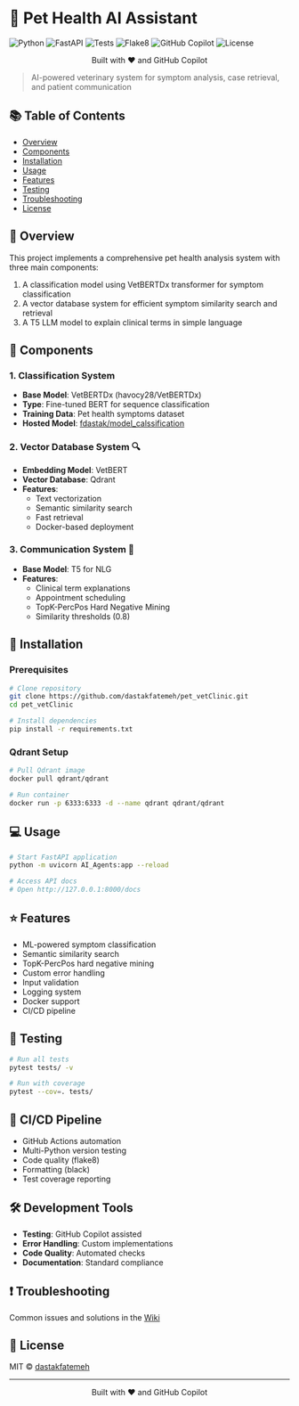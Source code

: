 # 🏥 Pet Health AI Assistant

![Python](https://img.shields.io/badge/Python-3.11-blue)
![FastAPI](https://img.shields.io/badge/FastAPI-latest-green)
![Tests](https://img.shields.io/badge/tests-passing-brightgreen)
![Flake8](https://img.shields.io/badge/flake8-passing-brightgreen)
![GitHub Copilot](https://img.shields.io/badge/GitHub%20Copilot-enabled-blue)
![License](https://img.shields.io/badge/license-MIT-purple.svg)

<p align="center">Built with ❤️ and GitHub Copilot</p>

> AI-powered veterinary system for symptom analysis, case retrieval, and patient communication

## 📚 Table of Contents
- [Overview](#overview)
- [Components](#components)
- [Installation](#installation)
- [Usage](#usage)
- [Features](#features)
- [Testing](#testing)
- [Troubleshooting](#troubleshooting)
- [License](#license)

## 🎯 Overview
This project implements a comprehensive pet health analysis system with three main components:
1. A classification model using VetBERTDx transformer for symptom classification
2. A vector database system for efficient symptom similarity search and retrieval
3. A T5 LLM model to explain clinical terms in simple language

## 🔧 Components

### 1. Classification System
- **Base Model**: VetBERTDx (havocy28/VetBERTDx)
- **Type**: Fine-tuned BERT for sequence classification
- **Training Data**: Pet health symptoms dataset
- **Hosted Model**: [fdastak/model_calssification](https://huggingface.co/fdastak/model_calssification)

### 2. Vector Database System 🔍
- **Embedding Model**: VetBERT
- **Vector Database**: Qdrant
- **Features**: 
  - Text vectorization
  - Semantic similarity search
  - Fast retrieval
  - Docker-based deployment

### 3. Communication System 💬
- **Base Model**: T5 for NLG
- **Features**: 
  - Clinical term explanations
  - Appointment scheduling
  - TopK-PercPos Hard Negative Mining
  - Similarity thresholds (0.8)

## 🚀 Installation

### Prerequisites
```bash
# Clone repository
git clone https://github.com/dastakfatemeh/pet_vetClinic.git
cd pet_vetClinic

# Install dependencies
pip install -r requirements.txt
```

### Qdrant Setup
```bash
# Pull Qdrant image
docker pull qdrant/qdrant

# Run container
docker run -p 6333:6333 -d --name qdrant qdrant/qdrant
```

## 💻 Usage

```bash
# Start FastAPI application
python -m uvicorn AI_Agents:app --reload

# Access API docs
# Open http://127.0.0.1:8000/docs
```

## ⭐ Features
- ML-powered symptom classification
- Semantic similarity search
- TopK-PercPos hard negative mining
- Custom error handling
- Input validation
- Logging system
- Docker support
- CI/CD pipeline

## 🧪 Testing
```bash
# Run all tests
pytest tests/ -v

# Run with coverage
pytest --cov=. tests/
```

## 🔄 CI/CD Pipeline
- GitHub Actions automation
- Multi-Python version testing
- Code quality (flake8)
- Formatting (black)
- Test coverage reporting

## 🛠️ Development Tools
- **Testing**: GitHub Copilot assisted
- **Error Handling**: Custom implementations
- **Code Quality**: Automated checks
- **Documentation**: Standard compliance

## ❗ Troubleshooting
Common issues and solutions in the [Wiki](../../wiki)

## 📄 License
MIT © [dastakfatemeh](https://github.com/dastakfatemeh)

---

<p align="center">Built with ❤️ and GitHub Copilot</p>